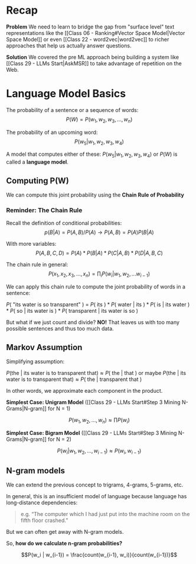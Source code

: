 # Recap

**Problem**
We need to learn to bridge the gap from "surface level" text representations like the [[Class 06 - Ranking#Vector Space Model|Vector Space Model]] or even [[Class 22 - word2vec|word2vec]] to richer approaches that help us actually answer questions.

**Solution**
We covered the pre ML approach being building a system like [[Class 29 - LLMs Start|AskMSR]] to take advantage of repetition on the Web.

# Language Model Basics

The probability of a sentence or a sequence of words:
$$P(W) = P(w_1, w_2, w_3, ..., w_n)$$

The probability of an upcoming word: 
$$P(w_5|w_1, w_2, w_3, w_4)$$

A model that computes either of these:
$P(w_5|w_1, w_2, w_3, w_4)$ or $P(W)$ is called a **language model**.

## Computing P(W)
We can compute this joint probability using the **Chain Rule of Probability**

### Reminder: The Chain Rule
Recall the definition of conditional probabilities:
$$p(B|A) = P(A,B) / P(A) \rightarrow P(A,B) = P(A)P(B|A)$$

With more variables:
$$P(A,B,C,D) = P(A) * P(B|A) * P(C|A,B)*P(D|A,B,C)$$

The chain rule in general:
$$P(x_1, x_2, x_3, ..., x_n) = \prod_i P(w_i|w_1, w_2, ... w_{i-1})$$

We can apply this chain rule to compute the joint probability of words in a sentence:

$P($ "its water is so transparent" $)$ = $P($ its $) * P($ water | its $) * P($ is | its water $) * P($ so | its water is $) * P($ transparent | its water is so $)$

But what if we just count and divide?
**NO!** That leaves us with too many possible sentences and thus too much data.

## Markov Assumption

Simplifying assumption:

$P($the | its water is to transparent that$) \approx P($ the | that $)$ 
or maybe
$P($the | its water is to transparent that$) \approx P($ the | transparent that $)$ 

In other words, we approximate each component in the product.

**Simplest Case: Unigram Model** ([[Class 29 - LLMs Start#Step 3 Mining N-Grams|N-gram]] for N = 1)

$$P(w_1, w_2, ..., w_n) \approx \prod P(w_i)$$

**Simplest Case: Bigram Model** ([[Class 29 - LLMs Start#Step 3 Mining N-Grams|N-gram]] for N = 2)

$$P(w_i|w_1, w_2, ..., w_{i-1}) \approx P(w_i, w_{i-1})$$

## N-gram models

We can extend the previous concept to trigrams, 4-grams, 5-grams, etc.

In general, this is an insufficient model of language because language has long-distance dependencies:

> e.g. “The computer which I had just put into the machine room on the fifth floor crashed.”  

But we can often get away with N-gram models.

So, **how do we calculate n-gram probabilities?**

$$P(w_i | w_{i-1}) = \frac{count(w_{i-1}, w_i)}{count(w_{i-1})}$$